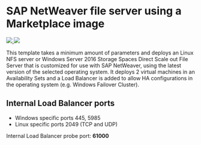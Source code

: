 # SAP NetWeaver file server using a Marketplace image

<a href="https://portal.azure.com/#create/Microsoft.Template/uri/https%3A%2F%2Fraw.githubusercontent.com%2FAzure%2Fazure-quickstart-templates%2Fmaster%2Fsap-file-server-md%2Fazuredeploy.json" target="_blank">
    <img src="http://azuredeploy.net/deploybutton.png"/>
</a>
<a href="http://armviz.io/#/?load=https%3A%2F%2Fraw.githubusercontent.com%2FAzure%2Fazure-quickstart-templates%2Fmaster%2Fsap-file-server-md%2Fazuredeploy.json" target="_blank">
    <img src="http://armviz.io/visualizebutton.png"/>
</a>

This template takes a minimum amount of parameters and deploys an Linux NFS server or Windows Server 2016 Storage Spaces Direct Scale out File Server that is customized for use with SAP NetWeaver, using the latest version of the selected operating system. It deploys 2 virtual machines in an Availability Sets and a Load Balancer is added to allow HA configurations in the operating system (e.g. Windows Failover Cluster).

## Internal Load Balancer ports

* Windows specific ports 445, 5985
* Linux specific ports 2049 (TCP and UDP)

Internal Load Balancer probe port: **61000**			
